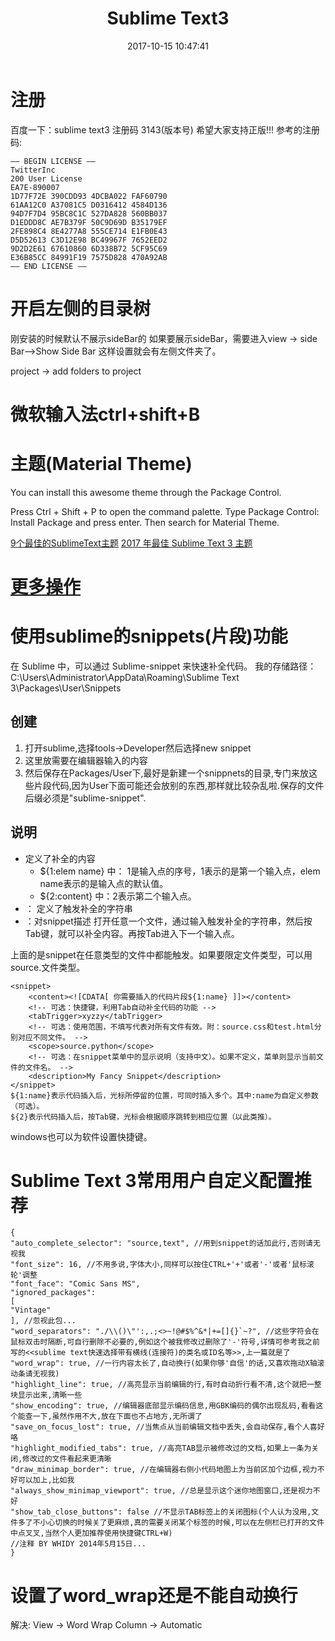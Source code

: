 ﻿---
layout: '[default_layout]'   
title: Sublime Text3           
date: 2017-10-15 10:47:41  
toc: true                  
tags:                        
- Sublime Text

categories:                  
- others

---
# 注册
百度一下：sublime text3 注册码 3143(版本号)
希望大家支持正版!!!
参考的注册码:

    —– BEGIN LICENSE —–  
    TwitterInc  
    200 User License  
    EA7E-890007  
    1D77F72E 390CDD93 4DCBA022 FAF60790  
    61AA12C0 A37081C5 D0316412 4584D136  
    94D7F7D4 95BC8C1C 527DA828 560BB037  
    D1EDDD8C AE7B379F 50C9D69D B35179EF  
    2FE898C4 8E4277A8 555CE714 E1FB0E43  
    D5D52613 C3D12E98 BC49967F 7652EED2  
    9D2D2E61 67610860 6D338B72 5CF95C69  
    E36B85CC 84991F19 7575D828 470A92AB  
    —— END LICENSE ——  
<!--more-->
# 开启左侧的目录树
刚安装的时候默认不展示sideBar的 如果要展示sideBar，需要进入view -> side Bar-->Show Side Bar 这样设置就会有左侧文件夹了。

project -> add folders to project

# 微软输入法ctrl+shift+B

# 主题(Material Theme)
You can install this awesome theme through the Package Control.

Press Ctrl + Shift + P to open the command palette.
Type Package Control: Install Package and press enter. Then search for Material Theme.

[9个最佳的SublimeText主题](http://www.techug.com/post/9-best-sublime-text-themes.html)
[2017 年最佳 Sublime Text 3 主题](https://juejin.im/entry/599a1bed6fb9a0248070d4b1)

# [更多操作](http://www.css88.com/archives/5858?utm_source=tuicool&utm_medium=referral)

# 使用sublime的snippets(片段)功能
在 Sublime 中，可以通过 Sublime-snippet 来快速补全代码。
我的存储路径：C:\Users\Administrator\AppData\Roaming\Sublime Text 3\Packages\User\Snippets

## 创建
1. 打开sublime,选择tools->Developer然后选择new snippet
2. <content><![CDATA[ 这里放模板内容 ]]></content>
   <tabTrigger>这里放需要在编辑器输入的内容</tabTrigger>
3. 然后保存在Packages/User下,最好是新建一个snippnets的目录,专门来放这些片段代码,因为User下面可能还会放别的东西,那样就比较杂乱啦.保存的文件后缀必须是"sublime-snippet".

## 说明
- <content><![CDATA[ ]]></content> 定义了补全的内容
    - ${1:elem name} 中： 1是输入点的序号，1表示的是第一个输入点，elem name表示的是输入点的默认值。
    - ${2:content} 中：2表示第二个输入点。
- <tabTrigger> ： 定义了触发补全的字符串
- <description> ：对snippet描述
打开任意一个文件，通过输入触发补全的字符串，然后按Tab键，就可以补全内容。再按Tab进入下一个输入点。

上面的是snippet在任意类型的文件中都能触发。如果要限定文件类型，可以用
<scope>source.文件类型</scope>。

    <snippet>
        <content><![CDATA[ 你需要插入的代码片段${1:name} ]]></content>
        <!-- 可选：快捷键，利用Tab自动补全代码的功能 -->
        <tabTrigger>xyzzy</tabTrigger>
        <!-- 可选：使用范围，不填写代表对所有文件有效。附：source.css和test.html分别对应不同文件。 -->
        <scope>source.python</scope>
        <!-- 可选：在snippet菜单中的显示说明（支持中文）。如果不定义，菜单则显示当前文件的文件名。 -->
        <description>My Fancy Snippet</description>
    </snippet>
    ${1:name}表示代码插入后，光标所停留的位置，可同时插入多个。其中:name为自定义参数（可选）。
    ${2}表示代码插入后，按Tab键，光标会根据顺序跳转到相应位置（以此类推）。

windows也可以为软件设置快捷键。

# Sublime Text 3常用用户自定义配置推荐

    {
    "auto_complete_selector": "source,text", //用到snippet的话加此行,否则请无视我
    "font_size": 16, //不用多说,字体大小,同样可以按住CTRL+'+'或者'-'或者'鼠标滚轮'调整
    "font_face": "Comic Sans MS",
    "ignored_packages":
    [
    "Vintage"
    ], //忽视此包...
    "word_separators": "./\\()\"':,.;<>~!@#$%^&*|+=[]{}`~?", //这些字符会在鼠标双击时隔断,可自行删除不必要的,例如这个被我修改过删除了'-'符号,详情可参考我之前写的<<sublime text快速选择带有横线(连接符)的类名或ID名等>>,上一篇就是了
    "word_wrap": true, //一行内容太长了,自动换行(如果你够'自信'的话,又喜欢拖动X轴滚动条请无视我)
    "highlight_line": true, //高亮显示当前编辑的行,有时自动折行看不清,这个就把一整块显示出来,清晰一些
    "show_encoding": true, //编辑器底部显示编码信息,用GBK编码的偶尔出现乱码,看看这个能查一下,虽然作用不大,放在下面也不占地方,无所谓了
    "save_on_focus_lost": true, //当焦点从当前编辑文档中丢失,会自动保存,看个人喜好咯
    "highlight_modified_tabs": true, //高亮TAB显示被修改过的文档,如果上一条为关闭,修改过的文件看起来更清晰
    "draw_minimap_border": true, //在编辑器右侧小代码地图上为当前区加个边框,视力不好可以加上,比如我
    "always_show_minimap_viewport": true, //总是显示这个迷你地图窗口,还是视力不好
    "show_tab_close_buttons": false //不显示TAB标签上的关闭图标(个人认为没用,文件多了不小心切换的时候关了更麻烦,真的需要关闭某个标签的时候,可以在左侧栏已打开的文件中点叉叉,当然个人更加推荐使用快捷键CTRL+W)
    //注释 BY WHIDY 2014年5月15日...
    }

# 设置了word_wrap还是不能自动换行
解决: View -> Word Wrap Column -> Automatic

